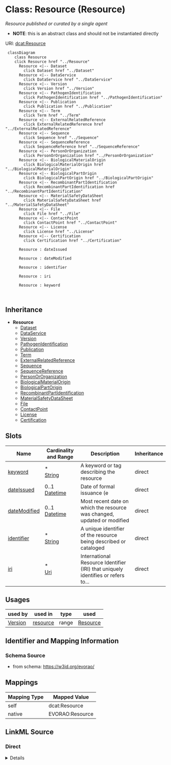 

# Class: Resource (Resource) 


_Resource published or curated by a single agent_




* __NOTE__: this is an abstract class and should not be instantiated directly


URI: [dcat:Resource](http://www.w3.org/ns/dcat#Resource)






```mermaid
 classDiagram
    class Resource
    click Resource href "../Resource"
      Resource <|-- Dataset
        click Dataset href "../Dataset"
      Resource <|-- DataService
        click DataService href "../DataService"
      Resource <|-- Version
        click Version href "../Version"
      Resource <|-- PathogenIdentification
        click PathogenIdentification href "../PathogenIdentification"
      Resource <|-- Publication
        click Publication href "../Publication"
      Resource <|-- Term
        click Term href "../Term"
      Resource <|-- ExternalRelatedReference
        click ExternalRelatedReference href "../ExternalRelatedReference"
      Resource <|-- Sequence
        click Sequence href "../Sequence"
      Resource <|-- SequenceReference
        click SequenceReference href "../SequenceReference"
      Resource <|-- PersonOrOrganization
        click PersonOrOrganization href "../PersonOrOrganization"
      Resource <|-- BiologicalMaterialOrigin
        click BiologicalMaterialOrigin href "../BiologicalMaterialOrigin"
      Resource <|-- BiologicalPartOrigin
        click BiologicalPartOrigin href "../BiologicalPartOrigin"
      Resource <|-- RecombinantPartIdentification
        click RecombinantPartIdentification href "../RecombinantPartIdentification"
      Resource <|-- MaterialSafetyDataSheet
        click MaterialSafetyDataSheet href "../MaterialSafetyDataSheet"
      Resource <|-- File
        click File href "../File"
      Resource <|-- ContactPoint
        click ContactPoint href "../ContactPoint"
      Resource <|-- License
        click License href "../License"
      Resource <|-- Certification
        click Certification href "../Certification"
      
      Resource : dateIssued
        
      Resource : dateModified
        
      Resource : identifier
        
      Resource : iri
        
      Resource : keyword
        
      
```





## Inheritance
* **Resource**
    * [Dataset](Dataset.md)
    * [DataService](DataService.md)
    * [Version](Version.md)
    * [PathogenIdentification](PathogenIdentification.md)
    * [Publication](Publication.md)
    * [Term](Term.md)
    * [ExternalRelatedReference](ExternalRelatedReference.md)
    * [Sequence](Sequence.md)
    * [SequenceReference](SequenceReference.md)
    * [PersonOrOrganization](PersonOrOrganization.md)
    * [BiologicalMaterialOrigin](BiologicalMaterialOrigin.md)
    * [BiologicalPartOrigin](BiologicalPartOrigin.md)
    * [RecombinantPartIdentification](RecombinantPartIdentification.md)
    * [MaterialSafetyDataSheet](MaterialSafetyDataSheet.md)
    * [File](File.md)
    * [ContactPoint](ContactPoint.md)
    * [License](License.md)
    * [Certification](Certification.md)



## Slots

| Name | Cardinality and Range | Description | Inheritance |
| ---  | --- | --- | --- |
| [keyword](keyword.md) | * <br/> [String](String.md) | A keyword or tag describing the resource | direct |
| [dateIssued](dateIssued.md) | 0..1 <br/> [Datetime](Datetime.md) | Date of formal issuance (e | direct |
| [dateModified](dateModified.md) | 0..1 <br/> [Datetime](Datetime.md) | Most recent date on which the resource was changed, updated or modified | direct |
| [identifier](identifier.md) | * <br/> [String](String.md) | A unique identifier of the resource being described or cataloged | direct |
| [iri](iri.md) | * <br/> [Uri](Uri.md) | International Resource Identifier (IRI) that uniquely identifies or refers to... | direct |





## Usages

| used by | used in | type | used |
| ---  | --- | --- | --- |
| [Version](Version.md) | [resource](resource.md) | range | [Resource](Resource.md) |






## Identifier and Mapping Information







### Schema Source


* from schema: https://w3id.org/evorao/




## Mappings

| Mapping Type | Mapped Value |
| ---  | ---  |
| self | dcat:Resource |
| native | EVORAO:Resource |







## LinkML Source

<!-- TODO: investigate https://stackoverflow.com/questions/37606292/how-to-create-tabbed-code-blocks-in-mkdocs-or-sphinx -->

### Direct

<details>
```yaml
name: Resource
description: Resource published or curated by a single agent
title: Resource
from_schema: https://w3id.org/evorao/
abstract: true
slots:
- keyword
- dateIssued
- dateModified
- identifier
- iri
slot_usage:
  keyword:
    name: keyword
    description: A keyword or tag describing the resource
    title: keyword
    slot_uri: dcat:keyword
    domain_of:
    - Resource
    range: string
    required: false
    multivalued: true
  dateIssued:
    name: dateIssued
    description: Date of formal issuance (e.g., publication) of the resource
    title: date issued
    comments:
    - encoded using the relevant ISO 8601 Date and Time compliant string [DATETIME]
    exact_mappings:
    - sepio:0000051
    close_mappings:
    - schema:datePublished
    - schema:dateCreated
    slot_uri: dct:issued
    domain_of:
    - Resource
    range: datetime
    required: false
    multivalued: false
  dateModified:
    name: dateModified
    description: Most recent date on which the resource was changed, updated or modified
    title: date modified
    comments:
    - encoded using the relevant ISO 8601 Date and Time compliant string [DATETIME]
    exact_mappings:
    - sepio:0000036
    close_mappings:
    - schema:dateModified
    slot_uri: dct:modified
    domain_of:
    - Resource
    range: datetime
    required: false
    multivalued: false
  identifier:
    name: identifier
    description: A unique identifier of the resource being described or cataloged
    title: identifier
    comments:
    - The identifier is a text string which is assigned to the resource to provide
      an unambiguous reference within a particular context. Persistent identifiers
      should be provided as HTTP URIs
    exact_mappings:
    - schema:identifier
    slot_uri: dct:identifier
    domain_of:
    - Resource
    range: string
    required: false
    multivalued: true
  iri:
    name: iri
    description: International Resource Identifier (IRI) that uniquely identifies
      or refers to the resource. IRIs include URIs, and URIs include URLs
    title: IRI
    comments:
    - An IRI is a global identifier standardized by IETF RFC 3987. It may or may not
      be resolvable on the web. IRIs include URIs, and URIs include URLs
    close_mappings:
    - biolink:iri
    related_mappings:
    - mi:url
    narrow_mappings:
    - schema:url
    is_a: identifier
    domain_of:
    - Resource
    range: uri
    required: false
    multivalued: true
class_uri: dcat:Resource

```
</details>

### Induced

<details>
```yaml
name: Resource
description: Resource published or curated by a single agent
title: Resource
from_schema: https://w3id.org/evorao/
abstract: true
slot_usage:
  keyword:
    name: keyword
    description: A keyword or tag describing the resource
    title: keyword
    slot_uri: dcat:keyword
    domain_of:
    - Resource
    range: string
    required: false
    multivalued: true
  dateIssued:
    name: dateIssued
    description: Date of formal issuance (e.g., publication) of the resource
    title: date issued
    comments:
    - encoded using the relevant ISO 8601 Date and Time compliant string [DATETIME]
    exact_mappings:
    - sepio:0000051
    close_mappings:
    - schema:datePublished
    - schema:dateCreated
    slot_uri: dct:issued
    domain_of:
    - Resource
    range: datetime
    required: false
    multivalued: false
  dateModified:
    name: dateModified
    description: Most recent date on which the resource was changed, updated or modified
    title: date modified
    comments:
    - encoded using the relevant ISO 8601 Date and Time compliant string [DATETIME]
    exact_mappings:
    - sepio:0000036
    close_mappings:
    - schema:dateModified
    slot_uri: dct:modified
    domain_of:
    - Resource
    range: datetime
    required: false
    multivalued: false
  identifier:
    name: identifier
    description: A unique identifier of the resource being described or cataloged
    title: identifier
    comments:
    - The identifier is a text string which is assigned to the resource to provide
      an unambiguous reference within a particular context. Persistent identifiers
      should be provided as HTTP URIs
    exact_mappings:
    - schema:identifier
    slot_uri: dct:identifier
    domain_of:
    - Resource
    range: string
    required: false
    multivalued: true
  iri:
    name: iri
    description: International Resource Identifier (IRI) that uniquely identifies
      or refers to the resource. IRIs include URIs, and URIs include URLs
    title: IRI
    comments:
    - An IRI is a global identifier standardized by IETF RFC 3987. It may or may not
      be resolvable on the web. IRIs include URIs, and URIs include URLs
    close_mappings:
    - biolink:iri
    related_mappings:
    - mi:url
    narrow_mappings:
    - schema:url
    is_a: identifier
    domain_of:
    - Resource
    range: uri
    required: false
    multivalued: true
attributes:
  keyword:
    name: keyword
    description: A keyword or tag describing the resource
    title: keyword
    from_schema: https://w3id.org/evorao/
    rank: 1000
    slot_uri: dcat:keyword
    alias: keyword
    owner: Resource
    domain_of:
    - Resource
    range: string
    required: false
    multivalued: true
  dateIssued:
    name: dateIssued
    description: Date of formal issuance (e.g., publication) of the resource
    title: date issued
    comments:
    - encoded using the relevant ISO 8601 Date and Time compliant string [DATETIME]
    from_schema: https://w3id.org/evorao/
    exact_mappings:
    - sepio:0000051
    close_mappings:
    - schema:datePublished
    - schema:dateCreated
    rank: 1000
    slot_uri: dct:issued
    alias: dateIssued
    owner: Resource
    domain_of:
    - Resource
    range: datetime
    required: false
    multivalued: false
  dateModified:
    name: dateModified
    description: Most recent date on which the resource was changed, updated or modified
    title: date modified
    comments:
    - encoded using the relevant ISO 8601 Date and Time compliant string [DATETIME]
    from_schema: https://w3id.org/evorao/
    exact_mappings:
    - sepio:0000036
    close_mappings:
    - schema:dateModified
    rank: 1000
    slot_uri: dct:modified
    alias: dateModified
    owner: Resource
    domain_of:
    - Resource
    range: datetime
    required: false
    multivalued: false
  identifier:
    name: identifier
    description: A unique identifier of the resource being described or cataloged
    title: identifier
    comments:
    - The identifier is a text string which is assigned to the resource to provide
      an unambiguous reference within a particular context. Persistent identifiers
      should be provided as HTTP URIs
    from_schema: https://w3id.org/evorao/
    exact_mappings:
    - schema:identifier
    rank: 1000
    slot_uri: dct:identifier
    alias: identifier
    owner: Resource
    domain_of:
    - Resource
    range: string
    required: false
    multivalued: true
  iri:
    name: iri
    description: International Resource Identifier (IRI) that uniquely identifies
      or refers to the resource. IRIs include URIs, and URIs include URLs
    title: IRI
    comments:
    - An IRI is a global identifier standardized by IETF RFC 3987. It may or may not
      be resolvable on the web. IRIs include URIs, and URIs include URLs
    from_schema: https://w3id.org/evorao/
    close_mappings:
    - biolink:iri
    related_mappings:
    - mi:url
    narrow_mappings:
    - schema:url
    rank: 1000
    is_a: identifier
    alias: iri
    owner: Resource
    domain_of:
    - Resource
    range: uri
    required: false
    multivalued: true
class_uri: dcat:Resource

```
</details>